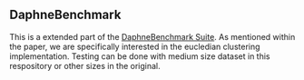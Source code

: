 ## DaphneBenchmark
This is a extended part of the [DaphneBenchmark Suite](https://github.com/esa-tu-darmstadt/daphne-benchmark). As mentioned within the paper, we are specifically interested in the eucledian clustering implementation. Testing can be done with medium size dataset in this respository or other sizes in the original.


